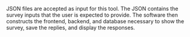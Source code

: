 JSON files are accepted as input for this tool. The JSON contains the survey inputs that the user is expected to provide. The software then constructs the frontend, backend, and database necessary to show the survey, save the replies, and display the responses.
